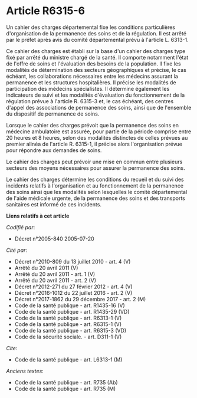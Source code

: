 # Article R6315-6

Un cahier des charges départemental fixe les conditions particulières d'organisation de la permanence des soins et de la
régulation. Il est arrêté par le préfet après avis du comité départemental prévu à l'article L. 6313-1.

Ce cahier des charges est établi sur la base d'un cahier des charges type fixé par arrêté du ministre chargé de la santé. Il
comporte notamment l'état de l'offre de soins et l'évaluation des besoins de la population. Il fixe les modalités de
détermination des secteurs géographiques et précise, le cas échéant, les collaborations nécessaires entre les médecins
assurant la permanence et les structures hospitalières. Il précise les modalités de participation des médecins spécialistes.
Il détermine également les indicateurs de suivi et les modalités d'évaluation du fonctionnement de la régulation prévue à
l'article R. 6315-3 et, le cas échéant, des centres d'appel des associations de permanence des soins, ainsi que de l'ensemble
du dispositif de permanence de soins.

Lorsque le cahier des charges prévoit que la permanence des soins en médecine ambulatoire est assurée, pour partie de la
période comprise entre 20 heures et 8 heures, selon des modalités distinctes de celles prévues au premier alinéa de l'article
R. 6315-1, il précise alors l'organisation prévue pour répondre aux demandes de soins.

Le cahier des charges peut prévoir une mise en commun entre plusieurs secteurs des moyens nécessaires pour assurer la
permanence des soins.

Le cahier des charges détermine les conditions du recueil et du suivi des incidents relatifs à l'organisation et au
fonctionnement de la permanence des soins ainsi que les modalités selon lesquelles le comité départemental de l'aide médicale
urgente, de la permanence des soins et des transports sanitaires est informé de ces incidents.

**Liens relatifs à cet article**

_Codifié par_:

  - Décret n°2005-840 2005-07-20

_Cité par_:

  - Décret n°2010-809 du 13 juillet 2010 - art. 4 (V)
  - Arrêté du 20 avril 2011 (V)
  - Arrêté du 20 avril 2011 - art. 1 (V)
  - Arrêté du 20 avril 2011 - art. 2 (V)
  - Décret n°2012-271 du 27 février 2012 - art. 4 (V)
  - Décret n°2016-1012 du 22 juillet 2016 - art. 2 (V)
  - Décret n°2017-1862 du 29 décembre 2017 - art. 2 (M)
  - Code de la santé publique - art. R1435-16 (V)
  - Code de la santé publique - art. R1435-29 (VD)
  - Code de la santé publique - art. R6313-1 (V)
  - Code de la santé publique - art. R6315-1 (V)
  - Code de la santé publique - art. R6315-3 (VD)
  - Code de la sécurité sociale. - art. D311-1 (V)

_Cite_:

  - Code de la santé publique - art. L6313-1 (M)

_Anciens textes_:

  - Code de la santé publique - art. R735 (Ab)
  - Code de la santé publique - art. R735 (M)
